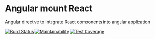# Angular mount React

Angular directive to integrate React components into angular application

[![Build Status](https://travis-ci.org/fabioelizandro/angular-mount-react.svg?branch=master)](https://travis-ci.org/fabioelizandro/angular-mount-react)
[![Maintainability](https://api.codeclimate.com/v1/badges/0112ae320c19fb5b8c9d/maintainability)](https://codeclimate.com/github/fabioelizandro/angular-mount-react/maintainability)
[![Test Coverage](https://api.codeclimate.com/v1/badges/0112ae320c19fb5b8c9d/test_coverage)](https://codeclimate.com/github/fabioelizandro/angular-mount-react/test_coverage)
